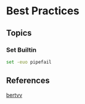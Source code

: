 # Best Practices #

## Topics ##
### Set Builtin ###
```bash
set -euo pipefail
```
## References ##
[bertvv](https://bertvv.github.io/cheat-sheets/Bash.html)
